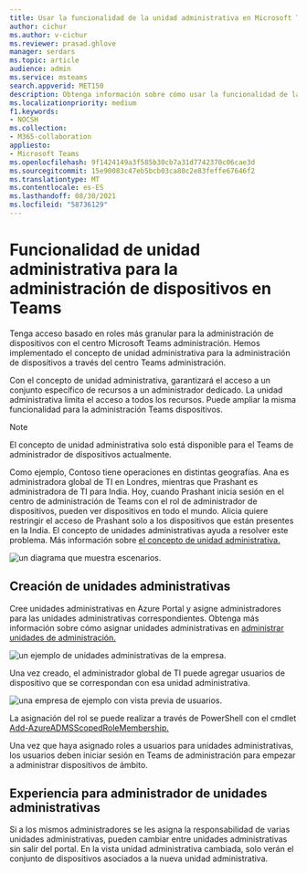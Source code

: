 ```yaml
---
title: Usar la funcionalidad de la unidad administrativa en Microsoft Teams
author: cichur
ms.author: v-cichur
ms.reviewer: prasad.ghlove
manager: serdars
ms.topic: article
audience: admin
ms.service: msteams
search.appverid: MET150
description: Obtenga información sobre cómo usar la funcionalidad de la unidad administrativa en Microsoft Teams
ms.localizationpriority: medium
f1.keywords:
- NOCSH
ms.collection:
- M365-collaboration
appliesto:
- Microsoft Teams
ms.openlocfilehash: 9f1424149a3f585b30cb7a31d7742370c06cae3d
ms.sourcegitcommit: 15e90083c47eb5bcb03ca80c2e83feffe67646f2
ms.translationtype: MT
ms.contentlocale: es-ES
ms.lasthandoff: 08/30/2021
ms.locfileid: "58736129"
---
```

# <a name="administrative-unit-functionality-for-device-management-in-teams"></a>Funcionalidad de unidad administrativa para la administración de dispositivos en Teams

Tenga acceso basado en roles más granular para la administración de dispositivos con el centro Microsoft Teams administración. Hemos implementado el concepto de unidad administrativa para la administración de dispositivos a través del centro Teams administración.

Con el concepto de unidad administrativa, garantizará el acceso a un conjunto específico de recursos a un administrador dedicado. La unidad administrativa limita el acceso a todos los recursos. Puede ampliar la misma funcionalidad para la administración Teams dispositivos.

> [!NOTE]
> El concepto de unidad administrativa solo está disponible para el Teams de administrador de dispositivos actualmente.

Como ejemplo, Contoso tiene operaciones en distintas geografías. Ana es administradora global de TI en Londres, mientras que Prashant es administradora de TI para India. Hoy, cuando Prashant inicia sesión en el centro de administración de Teams con el rol de administrador de dispositivos, pueden ver dispositivos en todo el mundo. Alicia quiere restringir el acceso de Prashant solo a los dispositivos que están presentes en la India. El concepto de unidades administrativas ayuda a resolver este problema. Más información sobre [el concepto de unidad administrativa.](/azure/active-directory/roles/administrative-units)

![un diagrama que muestra escenarios.](media/au-diagram.png)

## <a name="creation-of-administrative-units"></a>Creación de unidades administrativas

Cree unidades administrativas en Azure Portal y asigne administradores para las unidades administrativas correspondientes. Obtenga más información sobre cómo asignar unidades administrativas en [administrar unidades de administración.](/azure/active-directory/roles/admin-units-manage)

![un ejemplo de unidades administrativas de la empresa.](media/au-example.png)

Una vez creado, el administrador global de TI puede agregar usuarios de dispositivo que se correspondan con esa unidad administrativa.

![una empresa de ejemplo con vista previa de usuarios.](media/au-example2.png)

La asignación del rol se puede realizar a través de PowerShell con el cmdlet [Add-AzureADMSScopedRoleMembership.](/powershell/module/azuread/add-azureadmsscopedrolemembership?view=azureadps-2.0)

Una vez que haya asignado roles a usuarios para unidades administrativas, los usuarios deben iniciar sesión en Teams de administración para empezar a administrar dispositivos de ámbito.

## <a name="experience-for-administrative-unit-admin"></a>Experiencia para administrador de unidades administrativas

Si a los mismos administradores se les asigna la responsabilidad de varias unidades administrativas, pueden cambiar entre unidades administrativas sin salir del portal. En la vista unidad administrativa cambiada, solo verán el conjunto de dispositivos asociados a la nueva unidad administrativa.
